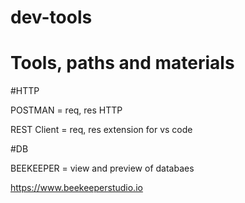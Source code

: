 # dev-tools
<h1>Tools, paths and materials</h1>


#HTTP

POSTMAN = req, res HTTP

REST Client = req, res extension for vs code






#DB

BEEKEEPER = view and preview of databaes
 
 https://www.beekeeperstudio.io

